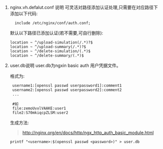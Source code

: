 1. nginx.vh.defalut.conf 说明
   可灵活对路径添加认证处理,只需要在对应路径下添加以下代码:
   ```
     include /etc/nginx/conf/auth.conf;
   ```
   默认以下路径已添加认证(若不需要,可自行删除): 
   ```
   location ~ ^/upload-simulation(/.*)?$
   location ~ ^/upload-summary(/.*)?$ 
   location ~ ^/delete-simulation/(.*)$ 
   location ~ ^/delete-summary/(.*)$

   ```

2. user.db说明
   user.db为ngxin basic auth 用户凭据文件。

   格式为:  

   ```
    username1:[openssl passwd userpassword1]:comment1
    username2:[openssl passwd userpassword2]:comment2
    ...
    
    #如
    file:zemoUvxlVAAKE:user1
    file2:S70mkiqcpZLSM:user2
   ```

   生成方法:
   > http://nginx.org/en/docs/http/ngx_http_auth_basic_module.html

   ```shell
   printf "<username>:$(openssl passwd <password>)" > user.db
   ```


   